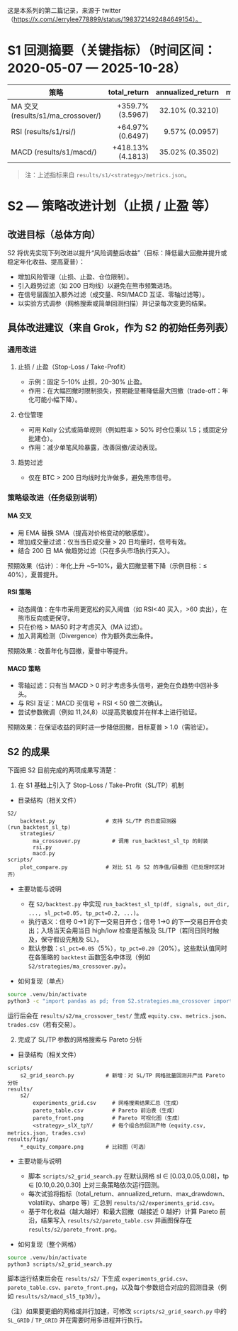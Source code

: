 这是本系列的第二篇记录，来源于 twitter（https://x.com/Jerrylee778899/status/1983721492484649154）。


# S1 回测摘要（关键指标）（时间区间：2020-05-07 — 2025-10-28）

| 策略 | total_return | annualized_return | max_drawdown | volatility | sharpe |
|---|---:|---:|---:|---:|---:|
| MA 交叉 (results/s1/ma_crossover/) | +359.7% (3.5967) | 32.10% (0.3210) | -63.07% (-0.6307) | 34.66% (0.3466) | 0.727 |
| RSI (results/s1/rsi/) | +64.97% (0.6497) | 9.57% (0.0957) | -68.36% (-0.6836) | 33.94% (0.3394) | 0.356 |
| MACD (results/s1/macd/) | +418.13% (4.1813) | 35.02% (0.3502) | -52.40% (-0.5240) | 33.46% (0.3346) | 0.785 |

> 注：上述指标来自 `results/s1/<strategy>/metrics.json`。



# S2 — 策略改进计划（止损 / 止盈 等）

## 改进目标（总体方向）

S2 将优先实现下列改进以提升“风险调整后收益”（目标：降低最大回撤并提升或稳定年化收益、提高夏普）：

- 增加风险管理（止损、止盈、仓位限制）。
- 引入趋势过滤（如 200 日均线）以避免在熊市频繁进场。
- 在信号层面加入额外过滤（成交量、RSI/MACD 互证、零轴过滤等）。
- 以实验方式调参（网格搜索或简单回测扫描）并记录每次变更的结果。

## 具体改进建议（来自 Grok，作为 S2 的初始任务列表）

### 通用改进

1. 止损 / 止盈（Stop-Loss / Take-Profit）
	- 示例：固定 5–10% 止损，20–30% 止盈。
	- 作用：在大幅回撤时限制损失，预期能显著降低最大回撤（trade-off：年化可能小幅下降）。

2. 仓位管理
	- 可用 Kelly 公式或简单规则（例如胜率 > 50% 时仓位乘以 1.5；或固定分批建仓）。
	- 作用：减少单笔风险暴露，改善回撤/波动表现。

3. 趋势过滤
	- 仅在 BTC > 200 日均线时允许做多，避免熊市信号。

### 策略级改进（任务级别说明）

#### MA 交叉

- 用 EMA 替换 SMA（提高对价格变动的敏感度）。
- 增加成交量过滤：仅当当日成交量 > 20 日均量时，信号有效。
- 结合 200 日 MA 做趋势过滤（只在多头市场执行买入）。

预期效果（估计）：年化上升 ~5–10%，最大回撤显著下降（示例目标：≤ 40%），夏普提升。

#### RSI 策略

- 动态阈值：在牛市采用更宽松的买入阈值（如 RSI<40 买入，>60 卖出），在熊市反向或更保守。
- 只在价格 > MA50 时才考虑买入（MA 过滤）。
- 加入背离检测（Divergence）作为额外卖出条件。

预期效果：改善年化与回撤，夏普中等提升。

#### MACD 策略

- 零轴过滤：只有当 MACD > 0 时才考虑多头信号，避免在负趋势中回补多头。
- 与 RSI 互证：MACD 买信号 + RSI < 50 做二次确认。
- 尝试参数微调（例如 11,24,8）以提高灵敏度并在样本上进行验证。

预期效果：在保证收益的同时进一步降低回撤，目标夏普 > 1.0（需验证）。

## S2 的成果

下面把 S2 目前完成的两项成果写清楚：

1) 在 S1 基础上引入了 Stop-Loss / Take-Profit（SL/TP）机制

- 目录结构（相关文件）

```
S2/
	backtest.py                # 支持 SL/TP 的日度回测器 (run_backtest_sl_tp)
	strategies/
		ma_crossover.py          # 调用 run_backtest_sl_tp 的封装
		rsi.py
		macd.py
scripts/
	plot_compare.py            # 对比 S1 与 S2 的净值/回撤图（已处理时区对齐）
```

- 主要功能与说明
	- 在 `S2/backtest.py` 中实现 `run_backtest_sl_tp(df, signals, out_dir, ..., sl_pct=0.05, tp_pct=0.2, ...)`。
	- 执行语义：信号 0->1 的下一交易日开仓；信号 1->0 的下一交易日开仓卖出；入场当天会用当日 high/low 检查是否触及 SL/TP（若同日同时触及，保守假设先触及 SL）。
	- 默认参数：`sl_pct=0.05`（5%），`tp_pct=0.20`（20%）。这些默认值同时在各策略的 `backtest` 函数签名中体现（例如 `S2/strategies/ma_crossover.py`）。

- 如何复现（单点）

```bash
source .venv/bin/activate
python3 -c "import pandas as pd; from S2.strategies.ma_crossover import backtest; df=pd.read_csv('data/raw/btc_daily.csv', parse_dates=['datetime']); backtest(df, out_dir='results/s2/ma_crossover_test', sl_pct=0.05, tp_pct=0.2)"
```

运行后会在 `results/s2/ma_crossover_test/` 生成 `equity.csv`、`metrics.json`、`trades.csv`（若有交易）。

2) 完成了 SL/TP 参数的网格搜索与 Pareto 分析

- 目录结构（相关文件）

```
scripts/
	s2_grid_search.py          # 新增：对 SL/TP 网格批量回测并产出 Pareto 分析
results/
	s2/
		experiments_grid.csv     # 网格搜索结果汇总（生成）
		pareto_table.csv         # Pareto 前沿表（生成）
		pareto_front.png         # Pareto 可视化图（生成）
		<strategy>_slX_tpY/      # 每个组合的回测产物（equity.csv, metrics.json, trades.csv）
results/figs/
	*_equity_compare.png       # 比较图（可选）
```

- 主要功能与说明
	- 脚本 `scripts/s2_grid_search.py` 在默认网格 sl ∈ [0.03,0.05,0.08]，tp ∈ [0.10,0.20,0.30] 上对三条策略依次运行回测。
	- 每次试验将指标（total_return、annualized_return、max_drawdown、volatility、sharpe 等）汇总到 `results/s2/experiments_grid.csv`。
	- 基于年化收益（越大越好）和最大回撤（越接近 0 越好）计算 Pareto 前沿，结果写入 `results/s2/pareto_table.csv` 并画图保存在 `results/s2/pareto_front.png`。

- 如何复现（整个网格）

```bash
source .venv/bin/activate
python3 scripts/s2_grid_search.py
```

脚本运行结束后会在 `results/s2/` 下生成 `experiments_grid.csv`、`pareto_table.csv`、`pareto_front.png`，以及每个参数组合对应的回测目录（例如 `results/s2/macd_sl5_tp30/`）。

（注）如果要更细的网格或并行加速，可修改 `scripts/s2_grid_search.py` 中的 `SL_GRID` / `TP_GRID` 并在需要时用多进程并行执行。





